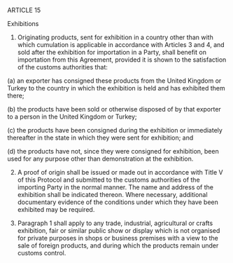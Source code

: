 ARTICLE 15

Exhibitions

1. Originating products, sent for exhibition in a country other than with which cumulation is applicable in accordance with Articles 3 and 4, and sold after the exhibition for importation in a Party, shall benefit on importation from this Agreement, provided it is shown to the satisfaction of the customs authorities that:

(a) an exporter has consigned these products from the United Kingdom or Turkey to the country in which the exhibition is held and has exhibited them there;

(b) the products have been sold or otherwise disposed of by that exporter to a person in the United Kingdom or Turkey;

(c) the products have been consigned during the exhibition or immediately thereafter in the state in which they were sent for exhibition; and

(d) the products have not, since they were consigned for exhibition, been used for any purpose other than demonstration at the exhibition.

2. A proof of origin shall be issued or made out in accordance with Title V of this Protocol and submitted to the customs authorities of the importing Party in the normal manner. The name and address of the exhibition shall be indicated thereon. Where necessary, additional documentary evidence of the conditions under which they have been exhibited may be required.

3. Paragraph 1 shall apply to any trade, industrial, agricultural or crafts exhibition, fair or similar public show or display which is not organised for private purposes in shops or business premises with a view to the sale of foreign products, and during which the products remain under customs control.
